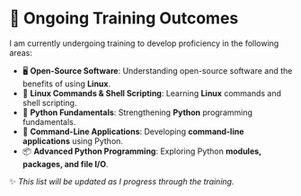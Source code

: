 # 🚀 **Ongoing Training Outcomes**  

I am currently undergoing training to develop proficiency in the following areas:  

- 🖥️ **Open-Source Software**: Understanding open-source software and the benefits of using **Linux**.  
- 🐧 **Linux Commands & Shell Scripting**: Learning **Linux** commands and shell scripting.  
- 🐍 **Python Fundamentals**: Strengthening **Python** programming fundamentals.  
- 🔧 **Command-Line Applications**: Developing **command-line applications** using Python.  
- 📦 **Advanced Python Programming**: Exploring Python **modules, packages, and file I/O**.  


✨ *This list will be updated as I progress through the training.*  
